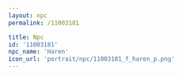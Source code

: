 ```yaml
---
layout: npc
permalink: /11003181

title: Npc
id: '11003181'
npc_name: 'Haren'
icon_url: 'portrait/npc/11003181_f_haren_p.png'
---
```

